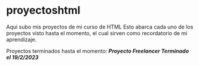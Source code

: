 # proyectoshtml
Aqui subo mis proyectos de mi curso de HTML
Esto abarca cada uno de los proyectos visto hasta el momento, el cual sirven
como recordatorio de mi aprendizaje.

Proyectos terminados hasta el momento:
***Proyecto Freelancer Terminado el 19/2/2023***

